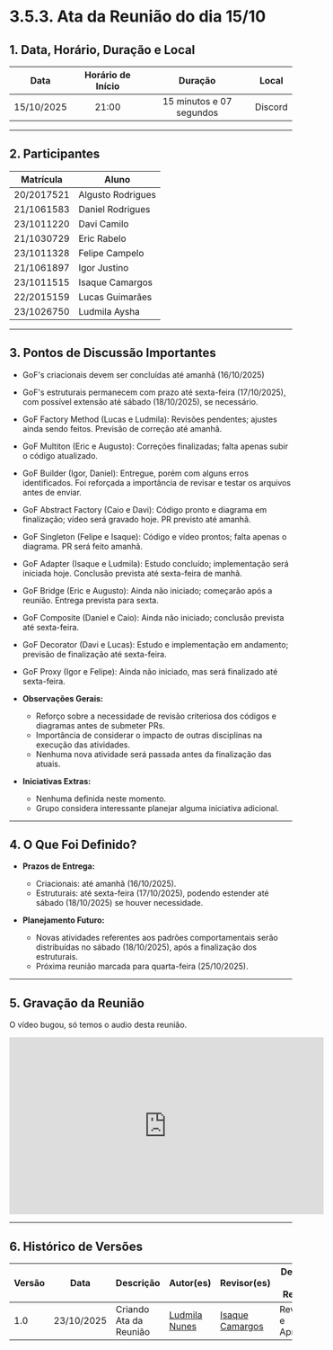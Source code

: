 <style>
.markdown-section table {
    justify-items: center;
}

img{
    max-height: 300px;
    justify-items: center;
}

.markdown-section h4{
    margin-bottom: 0;
}

.markdown-section p{
    margin-top: 0;
}

.markdown-section .collumns-glossary{
    columns: 2;
    column-gap: 64px;
}

.video-caption {
    text-align: center;
    margin-top: 4px;
}

</style>

# 3.5.3. Ata da Reunião do dia 15/10

## **1. Data, Horário, Duração e Local**

| **Data** | **Horário de Início** | **Duração** | **Local** |
| :---: | :---: | :---: | :---: |
| 15/10/2025 | 21:00 | 15 minutos e 07 segundos | Discord |

-----

## **2. Participantes**

| **Matrícula** | **Aluno**      |
| ------------- | ----------------- |
| 20/2017521  |  Algusto Rodrigues |
| 21/1061583  |  Daniel Rodrigues  |
| 23/1011220  |  Davi Camilo       |
| 21/1030729  |  Eric Rabelo       |
| 23/1011328  |  Felipe Campelo    |
| 21/1061897  |  Igor Justino      |
| 23/1011515  |  Isaque Camargos   |
| 22/2015159  |  Lucas Guimarães   |
| 23/1026750  |  Ludmila Aysha     |

-----

## **3. Pontos de Discussão Importantes**

  * GoF's criacionais devem ser concluídas até amanhã (16/10/2025)
  * GoF's estruturais permanecem com prazo até sexta-feira (17/10/2025), com possível extensão até sábado (18/10/2025), se necessário.
  * GoF Factory Method (Lucas e Ludmila): Revisões pendentes; ajustes ainda sendo feitos. Previsão de correção até amanhã.
  * GoF Multiton (Eric e Augusto): Correções finalizadas; falta apenas subir o código atualizado.
  * GoF Builder (Igor, Daniel): Entregue, porém com alguns erros identificados. Foi reforçada a importância de revisar e testar os arquivos antes de enviar.
  * GoF Abstract Factory (Caio e Davi): Código pronto e diagrama em finalização; vídeo será gravado hoje. PR previsto até amanhã.
  * GoF Singleton (Felipe e Isaque): Código e vídeo prontos; falta apenas o diagrama. PR será feito amanhã.
  * GoF Adapter (Isaque e Ludmila): Estudo concluído; implementação será iniciada hoje. Conclusão prevista até sexta-feira de manhã.
  * GoF Bridge (Eric e Augusto): Ainda não iniciado; começarão após a reunião. Entrega prevista para sexta.
  * GoF Composite (Daniel e Caio): Ainda não iniciado; conclusão prevista até sexta-feira.
  * GoF Decorator (Davi e Lucas): Estudo e implementação em andamento; previsão de finalização até sexta-feira.
  * GoF Proxy (Igor e Felipe): Ainda não iniciado, mas será finalizado até sexta-feira.

* **Observações Gerais:**

  * Reforço sobre a necessidade de revisão criteriosa dos códigos e diagramas antes de submeter PRs.
  * Importância de considerar o impacto de outras disciplinas na execução das atividades.
  * Nenhuma nova atividade será passada antes da finalização das atuais.

* **Iniciativas Extras:**

  * Nenhuma definida neste momento.
  * Grupo considera interessante planejar alguma iniciativa adicional.

---

## **4. O Que Foi Definido?**

* **Prazos de Entrega:**

  * Criacionais: até amanhã (16/10/2025).
  * Estruturais: até sexta-feira (17/10/2025), podendo estender até sábado (18/10/2025) se houver necessidade.

* **Planejamento Futuro:**

  * Novas atividades referentes aos padrões comportamentais serão distribuídas no sábado (18/10/2025), após a finalização dos estruturais.
  * Próxima reunião marcada para quarta-feira (25/10/2025).

---


## **5. Gravação da Reunião**

O vídeo bugou, só temos o audio desta reunião.

<iframe width="560" height="315" src="https://www.youtube.com/embed/8rNgMxo8Yy0?si=02_Xn-j9xZ5lTyZK" title="YouTube video player" frameborder="0" allow="accelerometer; autoplay; clipboard-write; encrypted-media; gyroscope; picture-in-picture; web-share" referrerpolicy="strict-origin-when-cross-origin" allowfullscreen></iframe>

-----

## **6. Histórico de Versões**

| Versão | Data | Descrição | Autor(es) | Revisor(es) | Detalhes da Revisão |
| -- | -- | -- | -- | -- | -- |
| 1.0 | 23/10/2025 | Criando Ata da Reunião | [Ludmila Nunes](https://github.com/ludmilaaysha) | [Isaque Camargos](https://github.com/isaqzin) | Revisado e Aprovado |